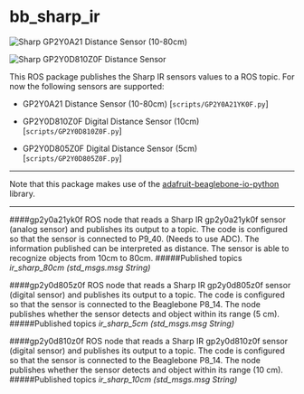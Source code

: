 bb_sharp_ir
==========

![Sharp GP2Y0A21 Distance Sensor (10-80cm)](http://www.dfrobot.com/image/cache/data/SEN0014/SEN0014-340x340.jpg)

![Sharp GP2Y0D810Z0F Distance Sensor](http://www.ec.in.th/image/cache/data/Sensors/GP2Y0D810Z0F-500x500.jpg)

This ROS package publishes the Sharp IR sensors values to a ROS topic. For now the following sensors are supported:

* GP2Y0A21 Distance Sensor (10-80cm) [`scripts/GP2Y0A21YK0F.py`]

* GP2Y0D810Z0F Digital Distance Sensor (10cm) [`scripts/GP2Y0D810Z0F.py`]

* GP2Y0D805Z0F Digital Distance Sensor (5cm) [`scripts/GP2Y0D805Z0F.py`]

-----------

Note that this package makes use of the [adafruit-beaglebone-io-python](https://github.com/adafruit/adafruit-beaglebone-io-python) library.

---------

####gp2y0a21yk0f
ROS node that reads a Sharp IR gp2y0a21yk0f sensor (analog sensor) and publishes its output to a topic. The code is configured so that the sensor is connected to P9_40. (Needs to use ADC). The information published can be interpreted as distance. The sensor is able to recognize objects from 10cm to 80cm.
#####Published topics
*ir_sharp_80cm (std_msgs.msg String)*


####gp2y0d805z0f
ROS node that reads a Sharp IR gp2y0d805z0f sensor (digital sensor) and publishes its output to a topic. The code is configured so that the sensor is connected to the Beaglebone P8_14. The node publishes whether the sensor detects and object within its range (5 cm).
#####Published topics
*ir_sharp_5cm (std_msgs.msg String)*

####gp2y0d810z0f
ROS node that reads a Sharp IR gp2y0d810z0f sensor (digital sensor) and publishes its output to a topic. The code is configured so that the sensor is connected to the Beaglebone P8_14. The node publishes whether the sensor detects and object within its range (10 cm).
#####Published topics
*ir_sharp_10cm (std_msgs.msg String)*
